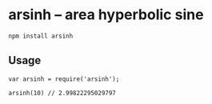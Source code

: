 # arsinh – area hyperbolic sine

    npm install arsinh

## Usage

    var arsinh = require('arsinh');

    arsinh(10) // 2.99822295029797
